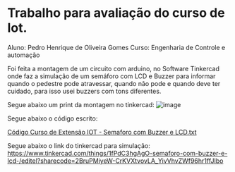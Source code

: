 # Trabalho para avaliação do curso de Iot.
 Aluno: Pedro Henrique de Oliveira Gomes
 Curso: Engenharia de Controle e automação
 
 Foi feita a montagem de um circuito com arduino, no Software Tinkercad onde faz a simulação de um semáforo com LCD e Buzzer para informar quando o pedestre pode atravessar, quando não pode e quando deve ter cuidado, para isso usei buzzers com tons diferentes.
  
 Segue abaixo um print da montagem no tinkercad:
 ![image](https://user-images.githubusercontent.com/111025893/193410311-39c14b1c-1c62-46ab-9905-b06abdbacc14.png)
  
 Segue abaixo o código escrito:
 
[Código Curso de Extensão IOT - Semaforo com Buzzer e LCD.txt](https://github.com/pedroogh/Iot_Edge_Una/files/9690356/Codigo.Curso.de.Extensao.IOT.-.Semaforo.com.Buzzer.e.LCD.txt)

Segue abaixo o link do tinkercad para simulação:
 https://www.tinkercad.com/things/1fPdC3hgAgO-semaforo-com-buzzer-e-lcd-/editel?sharecode=2BruPMiyeW-CrKVXtvovLA_YivVhvZWf96hr1ffJIbo
